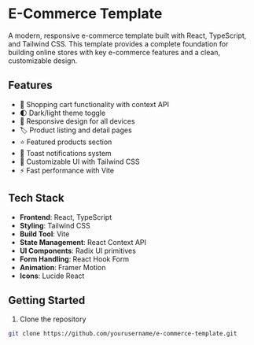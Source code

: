 # E-Commerce Template

A modern, responsive e-commerce template built with React, TypeScript, and Tailwind CSS. This template provides a complete foundation for building online stores with key e-commerce features and a clean, customizable design.

## Features

- 🛒 Shopping cart functionality with context API
- 🌓 Dark/light theme toggle
- 📱 Responsive design for all devices
- 🏷️ Product listing and detail pages
- ⭐ Featured products section
- 🔔 Toast notifications system
- 🎨 Customizable UI with Tailwind CSS
- ⚡ Fast performance with Vite

## Tech Stack

- **Frontend**: React, TypeScript
- **Styling**: Tailwind CSS
- **Build Tool**: Vite
- **State Management**: React Context API
- **UI Components**: Radix UI primitives
- **Form Handling**: React Hook Form
- **Animation**: Framer Motion
- **Icons**: Lucide React

## Getting Started

1. Clone the repository
```bash
git clone https://github.com/yourusername/e-commerce-template.git
```

